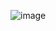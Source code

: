 ![image](https://user-images.githubusercontent.com/102378093/164153267-61d0e7f4-9054-49e1-b67c-3350705c5e85.png)

